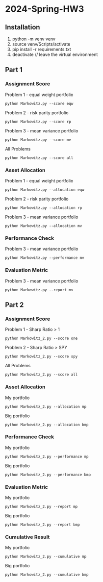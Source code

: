 # 2024-Spring-HW3

## Installation

1. python -m venv venv
2. source venv/Scripts/activate
3. pip install -r requirements.txt
4. deactivate // leave the virtual environment

## Part 1

### Assignment Score

Problem 1 - equal weight portfolio

`python Markowitz.py --score eqw`

Problem 2 - risk parity portfolio

`python Markowitz.py --score rp`

Problem 3 - mean variance portfolio

`python Markowitz.py --score mv`

All Problems

`python Markowitz.py --score all`

### Asset Allocation

Problem 1 - equal weight portfolio

`python Markowitz.py --allocation eqw`

Problem 2 - risk parity portfolio

`python Markowitz.py --allocation rp`

Problem 3 - mean variance portfolio

`python Markowitz.py --allocation mv`

### Performance Check

Problem 3 - mean variance portfolio

`python Markowitz.py --performance mv`

### Evaluation Metric

Problem 3 - mean variance portfolio

`python Markowitz.py --report mv`

## Part 2

### Assignment Score

Problem 1 - Sharp Ratio > 1

`python Markowitz_2.py --score one`

Problem 2 - Sharp Ratio > SPY

`python Markowitz_2.py --score spy`

All Problems

`python Markowitz_2.py --score all`

### Asset Allocation

My portfolio

`python Markowitz_2.py --allocation mp`

Big portfolio

`python Markowitz_2.py --allocation bmp`

### Performance Check

My portfolio

`python Markowitz_2.py --performance mp`

Big portfolio

`python Markowitz_2.py --performance bmp`

### Evaluation Metric

My portfolio

`python Markowitz_2.py --report mp`

Big portfolio

`python Markowitz_2.py --report bmp`

### Cumulative Result

My portfolio

`python Markowitz_2.py --cumulative mp`

Big portfolio

`python Markowitz_2.py --cumulative bmp`


